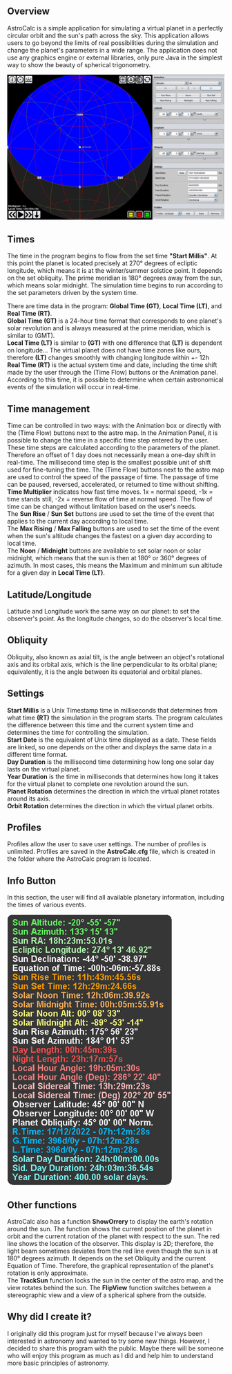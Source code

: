 Overview
------------------
AstroCalc is a simple application for simulating a virtual planet in a perfectly circular orbit and the sun's path across the sky.
This application allows users to go beyond the limits of real possibilities during the simulation and change the planet's parameters in a wide range.
The application does not use any graphics engine or external libraries, only pure Java in the simplest way to show the beauty of spherical trigonometry.

![animation of AstroCalc](screenshots/AstroCalc.gif)


Times
------------------
The time in the program begins to flow from the set time **"Start Millis"**. At this point the planet is located precisely at 270° degrees of ecliptic longitude, which means it is at the winter/summer solstice point. It depends on the set obliquity.
The prime meridian is 180° degrees away from the sun, which means solar midnight.
The simulation time begins to run according to the set parameters driven by the system time.

There are time data in the program: **Global Time (GT)**, **Local Time (LT)**, and **Real Time (RT)**.<br>
**Global Time (GT)** is a 24-hour time format that corresponds to one planet's solar revolution and is always measured at the prime meridian, which is similar to (GMT).<br>
**Local Time (LT)** is similar to **(GT)** with one difference that **(LT)** is dependent on longitude... The virtual planet does not have time zones like ours, therefore **(LT)** changes smoothly with changing longitude within +- 12h<br>
**Real Time (RT)** is the actual system time and date, including the time shift made by the user through the (Time Flow) buttons or the Animation panel.
According to this time, it is possible to determine when certain astronomical events of the simulation will occur in real-time.


Time management
------------------
Time can be controlled in two ways: with the Animation box or directly with the (Time Flow) buttons next to the astro map.
In the Animation Panel, it is possible to change the time in a specific time step entered by the user. These time steps are calculated according to the parameters of the planet. Therefore an offset of 1 day
does not necessarily mean a one-day shift in real-time. The millisecond time step is the smallest possible unit of shift used for fine-tuning the time.
The (Time Flow) buttons next to the astro map are used to control the speed of the passage of time. The passage of time can be paused, reversed, accelerated, or returned to time without shifting.
**Time Multiplier** indicates how fast time moves. 1x = normal speed, -1x = time stands still, -2x = reverse flow of time at normal speed.
The flow of time can be changed without limitation based on the user's needs.<br>
The **Sun Rise** / **Sun Set** buttons are used to set the time of the event that applies to the current day according to local time.<br>
The **Max Rising** / **Max Falling** buttons are used to set the time of the event when the sun's altitude changes the fastest on a given day according to local time.<br>
The **Noon** / **Midnight** buttons are available to set solar noon or solar midnight, which means that the sun is then at 180° or 360° degrees of azimuth.
In most cases, this means the Maximum and minimum sun altitude for a given day in **Local Time (LT)**.


Latitude/Longitude
------------------
Latitude and Longitude work the same way on our planet: to set the observer's point.
As the longitude changes, so do the observer's local time.


Obliquity
------------------
Obliquity, also known as axial tilt, is the angle between an object's rotational axis and its orbital axis,
 which is the line perpendicular to its orbital plane; equivalently, it is the angle between its equatorial and orbital planes.
 

Settings
------------------
**Start Millis** is a Unix Timestamp time in milliseconds that determines from what time **(RT)** the simulation in the program starts.
The program calculates the difference between this time and the current system time and determines the time for controlling the simulation.<br>
**Start Date** is the equivalent of Unix time displayed as a date.
These fields are linked, so one depends on the other and displays the same data in a different time format.<br>
**Day Duration** is the millisecond time determining how long one solar day lasts on the virtual planet.<br>
**Year Duration** is the time in milliseconds that determines how long it takes for the virtual planet to complete one revolution around the sun.<br>
**Planet Rotation** determines the direction in which the virtual planet rotates around its axis.<br>
**Orbit Rotation** determines the direction in which the virtual planet orbits.


Profiles
------------------
Profiles allow the user to save user settings. The number of profiles is unlimited.
Profiles are saved in the **AstroCalc.cfg** file, which is created in the folder where the AstroCalc program is located.


Info Button
------------------
In this section, the user will find all available planetary information, including the times of various events.

![InfoBoard](screenshots/InfoBoard.png)


Other functions
------------------
AstroCalc also has a function **ShowOrrery** to display the earth's rotation around the sun. The function shows the current position of the planet in orbit and the current rotation of the planet with respect to the sun.
The red line shows the location of the observer. This display is 2D; therefore, the light beam sometimes deviates from the red line even though the sun is at 180° degrees azimuth.
It depends on the set Obliquity and the current Equation of Time. Therefore, the graphical representation of the planet's rotation is only approximate.<br>
The **TrackSun** function locks the sun in the center of the astro map, and the view rotates behind the sun.
The **FlipView** function switches between a stereographic view and a view of a spherical sphere from the outside.

Why did I create it?
--------------------
I originally did this program just for myself because I've always been interested in astronomy and wanted to try some new things.
However, I decided to share this program with the public. Maybe there will be someone who will enjoy this program as much as I did and help him to understand more basic principles of astronomy.
